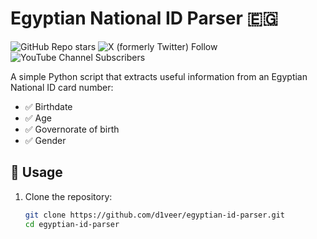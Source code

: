 # Egyptian National ID Parser 🇪🇬

![GitHub Repo stars](https://img.shields.io/github/stars/D1veer/Egyptian-ID-Parser)
![X (formerly Twitter) Follow](https://img.shields.io/twitter/follow/D1veer)
![YouTube Channel Subscribers](https://img.shields.io/youtube/channel/subscribers/UCFaRKzZICw1dOznVrq2R8oQ)


A simple Python script that extracts useful information from an Egyptian National ID card number:

- ✅ Birthdate  
- ✅ Age  
- ✅ Governorate of birth  
- ✅ Gender  

## 🔧 Usage

1. Clone the repository:
   ```bash
   git clone https://github.com/d1veer/egyptian-id-parser.git
   cd egyptian-id-parser
